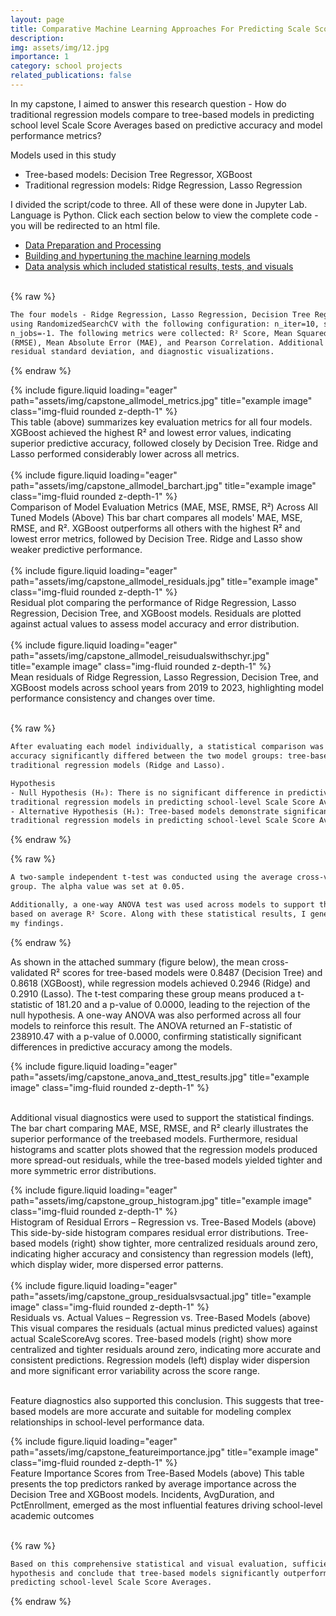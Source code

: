 ```yaml
---
layout: page
title: Comparative Machine Learning Approaches For Predicting Scale Score Averages (Capstone)
description: 
img: assets/img/12.jpg
importance: 1
category: school projects
related_publications: false
---
```


In my capstone, I aimed to answer this research question - How do traditional regression models compare to tree-based models in predicting school
level Scale Score Averages based on predictive accuracy and model performance metrics?

Models used in this study
- Tree-based models: Decision Tree Regressor, XGBoost
- Traditional regression models: Ridge Regression, Lasso Regression

I divided the script/code to three. All of these were done in Jupyter Lab. Language is Python. Click each section below to view the complete code - you will be redirected to an html file.
- <a href="{{ '/assets/html/Capstone_Script_Data_Preparation_Processing.html' | relative_url }}" target="_blank">Data Preparation and Processing</a>
- <a href="{{ '/assets/html/Capstone_Script_Training_ML.html' | relative_url }}" target="_blank">Building and hypertuning the machine learning models</a>
- <a href="{{ '/assets/html/Capstone_Script_visuals_and_tests.html' | relative_url }}" target="_blank">Data analysis which included statistical results, tests, and visuals</a><br><br>


{% raw %}
```html
The four models - Ridge Regression, Lasso Regression, Decision Tree Regressor, and XGBoost - were hypertuned 
using RandomizedSearchCV with the following configuration: n_iter=10, scoring='r2', cv=3, random_state=42, and
n_jobs=-1. The following metrics were collected: R² Score, Mean Squared Error (MSE), Root Mean Squared Error 
(RMSE), Mean Absolute Error (MAE), and Pearson Correlation. Additional diagnostics included mean residual, 
residual standard deviation, and diagnostic visualizations. 
```
{% endraw %}


<div class="row">
    <div class="col-sm mt-3 mt-md-0">
        {% include figure.liquid loading="eager" path="assets/img/capstone_allmodel_metrics.jpg" title="example image" class="img-fluid rounded z-depth-1" %}
    </div>
</div>
<div class="caption">
    This table (above) summarizes key evaluation metrics for all four models. XGBoost achieved the highest R² and lowest
error values, indicating superior predictive accuracy, followed closely by Decision Tree. Ridge and Lasso performed
considerably lower across all metrics.
</div><br>


<div class="row">
    <div class="col-sm mt-3 mt-md-0">
        {% include figure.liquid loading="eager" path="assets/img/capstone_allmodel_barchart.jpg" title="example image" class="img-fluid rounded z-depth-1" %}
    </div>
</div>
<div class="caption">
    Comparison of Model Evaluation Metrics (MAE, MSE, RMSE, R²) Across All Tuned Models (Above)
This bar chart compares all models' MAE, MSE, RMSE, and R². XGBoost outperforms all others with the highest R² and
lowest error metrics, followed by Decision Tree. Ridge and Lasso show weaker predictive performance.
</div><br>


<div class="row">
    <div class="col-sm mt-3 mt-md-0">
        {% include figure.liquid loading="eager" path="assets/img/capstone_allmodel_residuals.jpg" title="example image" class="img-fluid rounded z-depth-1" %}
    </div>
</div>
<div class="caption">
Residual plot comparing the performance of Ridge Regression, Lasso Regression, Decision Tree, and XGBoost models.
Residuals are plotted against actual values to assess model accuracy and error distribution.
</div><br>


<div class="row">
    <div class="col-sm mt-3 mt-md-0">
        {% include figure.liquid loading="eager" path="assets/img/capstone_allmodel_reisudualswithschyr.jpg" title="example image" class="img-fluid rounded z-depth-1" %}
    </div>
</div>
<div class="caption">
Mean residuals of Ridge Regression, Lasso Regression, Decision Tree, and XGBoost models across school years from 2019 to 2023, 
highlighting model performance consistency and changes over time.
</div><br>


{% raw %}
```html
After evaluating each model individually, a statistical comparison was performed to determine whether predictive
accuracy significantly differed between the two model groups: tree-based models (Decision Tree and XGBoost) and
traditional regression models (Ridge and Lasso).

Hypothesis
- Null Hypothesis (H₀): There is no significant difference in predictive accuracy between tree based models and 
traditional regression models in predicting school-level Scale Score Averages. 
- Alternative Hypothesis (H₁): Tree-based models demonstrate significantly higher predictive accuracy than
traditional regression models in predicting school-level Scale Score Averages. 
```
{% endraw %}


{% raw %}
```html
A two-sample independent t-test was conducted using the average cross-validated R² scores of the models in each
group. The alpha value was set at 0.05.

Additionally, a one-way ANOVA test was used across models to support the t-test results and to rank each model
based on average R² Score. Along with these statistical results, I generated several visualizations to support
my findings.
```
{% endraw %}

As shown in the attached summary (figure below), the mean cross-validated R² scores for tree-based models were 0.8487
(Decision Tree) and 0.8618 (XGBoost), while regression models achieved 0.2946 (Ridge) and 0.2910 (Lasso). The t-test 
comparing these group means produced a t-statistic of 181.20 and a p-value of 0.0000, leading to the rejection of the 
null hypothesis. A one-way ANOVA was also performed across all four models to reinforce this result. The ANOVA returned
an F-statistic of 238910.47 with a p-value of 0.0000, confirming statistically significant differences in predictive 
accuracy among the models.

<div class="row">
    <div class="col-sm mt-3 mt-md-0">
        {% include figure.liquid loading="eager" path="assets/img/capstone_anova_and_ttest_results.jpg" title="example image" class="img-fluid rounded z-depth-1" %}
    </div>
</div> <br>


Additional visual diagnostics were used to support the statistical findings. The bar chart comparing MAE, MSE, RMSE, and R² clearly illustrates the superior performance of the treebased models. Furthermore, residual histograms and scatter plots showed that the regression
models produced more spread-out residuals, while the tree-based models yielded tighter and more symmetric error distributions.


<div class="row">
    <div class="col-sm mt-3 mt-md-0">
        {% include figure.liquid loading="eager" path="assets/img/capstone_group_histogram.jpg" title="example image" class="img-fluid rounded z-depth-1" %}
    </div>
</div>
<div class="caption">
Histogram of Residual Errors – Regression vs. Tree-Based Models (above)
This side-by-side histogram compares residual error distributions. Tree-based models (right) show tighter, more
centralized residuals around zero, indicating higher accuracy and consistency than regression models (left), which display
wider, more dispersed error patterns.
</div><br>


<div class="row">
    <div class="col-sm mt-3 mt-md-0">
        {% include figure.liquid loading="eager" path="assets/img/capstone_group_residualsvsactual.jpg" title="example image" class="img-fluid rounded z-depth-1" %}
    </div>
</div>
<div class="caption">
Residuals vs. Actual Values – Regression vs. Tree-Based Models (above)
This visual compares the residuals (actual minus predicted values) against actual ScaleScoreAvg scores. Tree-based
models (right) show more centralized and tighter residuals around zero, indicating more accurate and consistent
predictions. Regression models (left) display wider dispersion and more significant error variability across the
score range.
</div><br>


Feature diagnostics also supported this conclusion. This suggests that tree-based models are more accurate and suitable for modeling complex relationships in school-level performance data.


<div class="row">
    <div class="col-sm mt-3 mt-md-0">
        {% include figure.liquid loading="eager" path="assets/img/capstone_featureimportance.jpg" title="example image" class="img-fluid rounded z-depth-1" %}
    </div>
</div>
<div class="caption">
Feature Importance Scores from Tree-Based Models (above)
This table presents the top predictors ranked by average importance across the Decision Tree and XGBoost models.
Incidents, AvgDuration, and PctEnrollment, emerged as the most influential features driving school-level academic
outcomes
</div><br>


{% raw %}
```html
Based on this comprehensive statistical and visual evaluation, sufficient evidence exists to reject the null 
hypothesis and conclude that tree-based models significantly outperform traditional regression models in 
predicting school-level Scale Score Averages. 
```
{% endraw %}